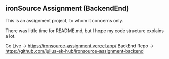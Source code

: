 ## ironSource Assignment (BackendEnd)

This is an assignment project, to whom it concerns only.

There was little time for README.md, but I hope my code structure explains a lot.

Go Live -> https://ironsource-assignment.vercel.app/
BackEnd Repo -> https://github.com/julius-ek-hub/ironsource-assignment-backend
